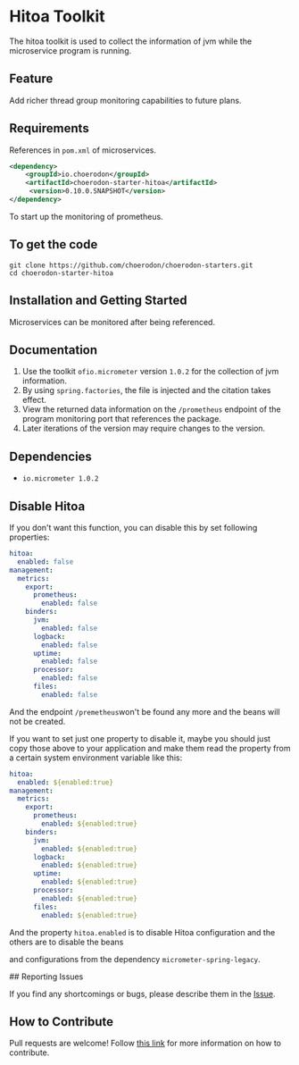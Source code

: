 # Hitoa Toolkit

The hitoa toolkit is used to collect the information of jvm while the microservice program is running.

## Feature

Add richer thread group monitoring capabilities to future plans.

## Requirements

References in `pom.xml` of microservices. 

```xml
<dependency>
    <groupId>io.choerodon</groupId>
    <artifactId>choerodon-starter-hitoa</artifactId>
     <version>0.10.0.SNAPSHOT</version>
</dependency>
```

To start up the monitoring of prometheus.

## To get the code

```shell
git clone https://github.com/choerodon/choerodon-starters.git
cd choerodon-starter-hitoa
```
## Installation and Getting Started

Microservices can be monitored after being referenced.
## Documentation

1. Use the toolkit ``ofio.micrometer`` version ``1.0.2`` for the  collection of jvm information.
2. By using ``spring.factories``, the file is injected and the citation takes effect.
3. View the returned data information on the ``/prometheus`` endpoint of the program monitoring port that references the package.
4. Later iterations of the version may require changes to the version.

## Dependencies

- ``io.micrometer 1.0.2``

## Disable Hitoa

If you don't want this function, you can disable this by set following properties:

```yaml
hitoa:
  enabled: false
management:
  metrics:
    export:
      prometheus:
        enabled: false
    binders:
      jvm:
        enabled: false
      logback:
        enabled: false
      uptime:
        enabled: false
      processor:
        enabled: false
      files:
        enabled: false
```

And the endpoint `/premetheus`won't be found any more and the beans will not be created.

If you want to set just one property to disable it, maybe you should just copy those above to your application and make them read the property from a certain system environment variable like this:

```yaml
hitoa:
  enabled: ${enabled:true}
management:
  metrics:
    export:
      prometheus:
        enabled: ${enabled:true}
    binders:
      jvm:
        enabled: ${enabled:true}
      logback:
        enabled: ${enabled:true}
      uptime:
        enabled: ${enabled:true}
      processor:
        enabled: ${enabled:true}
      files:
        enabled: ${enabled:true}
```

And the property `hitoa.enabled` is to disable Hitoa configuration and the others are to disable the beans

and configurations from the dependency `micrometer-spring-legacy`.

## Reporting Issues

If you find any shortcomings or bugs, please describe them in the [Issue](https://github.com/choerodon/choerodon/issues/new?template=issue_template.md).
    
## How to Contribute
Pull requests are welcome! Follow [this link](https://github.com/choerodon/choerodon/blob/master/CONTRIBUTING.md) for more information on how to contribute.

